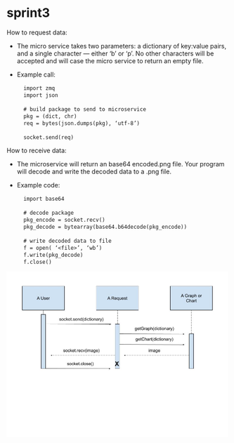 # sprint3

How to request data:

- The micro service takes two parameters: a dictionary of key:value pairs, and a single character — either ‘b’ or ‘p’. No other characters will be accepted and will case the micro service to return an empty file.
- Example call:
		
		import zmq
		import json
		
		# build package to send to microservice
		pkg = (dict, chr)
		req = bytes(json.dumps(pkg), ‘utf-8’)

		socket.send(req)

How to receive data:
- The microservice will return an base64 encoded.png file. Your program will decode and write the decoded data to a .png file.
- Example code:
		
	    import base64
		
	    # decode package
	    pkg_encode = socket.recv()		
        pkg_decode = bytearray(base64.b64decode(pkg_encode))

	    # write decoded data to file		
        f = open( ‘<file>’, ‘wb’)
	    f.write(pkg_decode)
	    f.close()

![My Image](uml_microservice.jpg)

